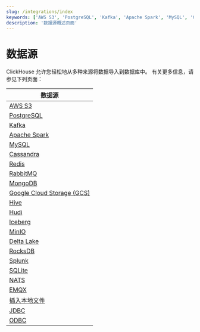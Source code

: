 ```yaml
---
slug: /integrations/index
keywords: ['AWS S3', 'PostgreSQL', 'Kafka', 'Apache Spark', 'MySQL', 'Cassandra', 'Redis', 'RabbitMQ', 'MongoDB', 'Google Cloud Storage', 'Hive', 'Hudi', 'Iceberg', 'MinIO', 'Delta Lake', 'RocksDB', 'Splunk', 'SQLite', 'NATS', 'EMQX', 'local files', 'JDBC', 'ODBC']
description: '数据源概述页面'
---
```



# 数据源

ClickHouse 允许您轻松地从多种来源将数据导入到数据库中。
有关更多信息，请参见下列页面：

| 数据源                                                                   |
|-------------------------------------------------------------------------------|
| [AWS S3](/integrations/s3)                                            |
| [PostgreSQL](/integrations/postgresql)                                |
| [Kafka](/integrations/kafka)                                          |
| [Apache Spark](/integrations/apache-spark)                            |
| [MySQL](/integrations/mysql)                                          |
| [Cassandra](/integrations/cassandra)                                  |
| [Redis](/integrations/redis)                                          |
| [RabbitMQ](/integrations/rabbitmq)                                    |
| [MongoDB](/integrations/mongodb)                                      |
| [Google Cloud Storage (GCS)](/integrations/gcs)                       |
| [Hive](/integrations/hive)                                            |
| [Hudi](/integrations/hudi)                                            |
| [Iceberg](/integrations/iceberg)                                      |
| [MinIO](/integrations/minio)                                          |
| [Delta Lake](/integrations/deltalake)                                 |
| [RocksDB](/integrations/rocksdb)                                      |
| [Splunk](/integrations/splunk)                                        |
| [SQLite](/integrations/sqlite)                                        |
| [NATS](/integrations/nats)                                            |
| [EMQX](/integrations/emqx)                                            |
| [插入本地文件](/integrations/data-ingestion/insert-local-files) |
| [JDBC](/integrations/jdbc/jdbc-with-clickhouse)                       |
| [ODBC](/integrations/data-ingestion/dbms/odbc-with-clickhouse)        |
